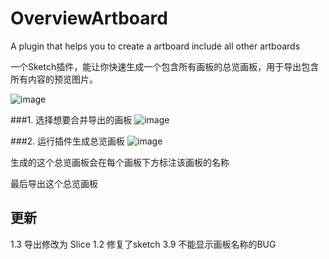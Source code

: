 # OverviewArtboard
A plugin that helps you to create a artboard include all other artboards

一个Sketch插件，能让你快速生成一个包含所有画板的总览画板，用于导出包含所有内容的预览图片。

![image](https://github.com/zhongerxin/OverviewArtboard/blob/master/Resource/title.png)

###1. 选择想要合并导出的画板
![image](https://github.com/zhongerxin/OverviewArtboard/blob/master/Resource/select%20artboards.png)

###2. 运行插件生成总览画板
![image](https://github.com/zhongerxin/OverviewArtboard/blob/master/Resource/create%20overview.png)

生成的这个总览画板会在每个画板下方标注该画板的名称

最后导出这个总览画板

## 更新
1.3 导出修改为 Slice 
1.2 修复了sketch 3.9 不能显示画板名称的BUG
  
